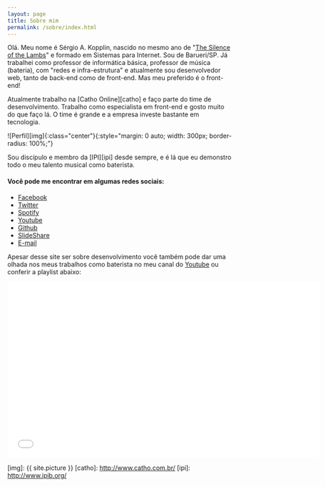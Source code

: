 ```yaml
---
layout: page
title: Sobre mim
permalink: /sobre/index.html
---
```


Olá. Meu nome é Sérgio A. Kopplin, nascido no mesmo ano de "[The Silence of the Lambs][imdb]" e formado em Sistemas para Internet. Sou de Barueri/SP. Já trabalhei como professor de informática básica, professor de música (bateria), com "redes e infra-estrutura" e atualmente sou desenvolvedor web, tanto de back-end como de front-end. Mas meu preferido é o front-end!

Atualmente trabalho na [Catho Online][catho] e faço parte do time de desenvolvimento. Trabalho como especialista em front-end e gosto muito do que faço lá. O time é grande e a empresa investe bastante em tecnologia.

![Perfil][img]{:class="center"}{:style="margin: 0 auto; width: 300px; border-radius: 100%;"}

Sou discípulo e membro da [IPI][ipi] desde sempre, e é lá que eu demonstro todo o meu talento musical como baterista.

#### Você pode me encontrar em algumas redes sociais:

- [Facebook][f]
- [Twitter][t]
- [Spotify][s]
- [Youtube][y]
- [Github][g]
- [SlideShare][ss]
- [E-mail][e]

Apesar desse site ser sobre desenvolvimento você também pode dar uma olhada nos meus trabalhos como baterista no meu canal do [Youtube][y] ou conferir a playlist abaixo:

<iframe width="700" height="394" src="//www.youtube.com/embed/videoseries?list=PLEOSK5h2UUqVC3U2_NygtskxAaLW0DfUK" frameborder="0" allowfullscreen></iframe>

[f]: http://facebook.com/sergiokopplin
[t]: http://twitter.com/koppl1n
[s]: http://open.spotify.com/user/1259926422
[y]: http://youtube.com/sergiokopplin
[g]: http://github.com/sergiokopplin
[ss]: http://pt.slideshare.net/sergiokopplin
[e]: mailto:sergiokopplin@gmail.com
[imdb]: http://www.imdb.com/title/tt0102926/
[img]: {{ site.picture }}
[catho]: http://www.catho.com.br/
[ipi]: http://www.ipib.org/
